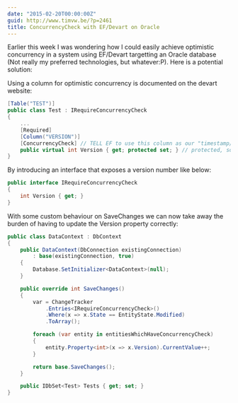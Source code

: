 ```yaml
---
date: "2015-02-20T00:00:00Z"
guid: http://www.timvw.be/?p=2461
title: ConcurrencyCheck with EF/Devart on Oracle
---
```

Earlier this week I was wondering how I could easily achieve optimistic concurrency in a system using EF/Devart targetting an Oracle database (Not really my preferred technologies, but whatever:P). Here is a potential solution:

Using a column for optimistic concurrency is documented on the devart website:

```csharp
[Table("TEST")]
public class Test : IRequireConcurrencyCheck  
{
	...
	[Required]
	[Column("VERSION")]
	[ConcurrencyCheck] // TELL EF to use this column as our "timestamp/logical version"
	public virtual int Version { get; protected set; } // protected, so users of this type can not touch this (easily)
}
```

By introducing an interface that exposes a version number like below:

```csharp
public interface IRequireConcurrencyCheck
{
	int Version { get; } 
}
```

With some custom behaviour on SaveChanges we can now take away the burden of having to update the Version property correctly:

```csharp 
public class DataContext : DbContext
{
	public DataContext(DbConnection existingConnection)  
		: base(existingConnection, true)    
	{ 
		Database.SetInitializer<DataContext>(null);
	}

	public override int SaveChanges()
	{
		var = ChangeTracker        
			.Entries<IRequireConcurrencyCheck>()
			.Where(x => x.State == EntityState.Modified)	
			.ToArray();

		foreach (var entity in entitiesWhichHaveConcurrencyCheck)
		{
			entity.Property<int>(x => x.Version).CurrentValue++;  
		}

		return base.SaveChanges();
	}

	public IDbSet<Test> Tests { get; set; }
}
```